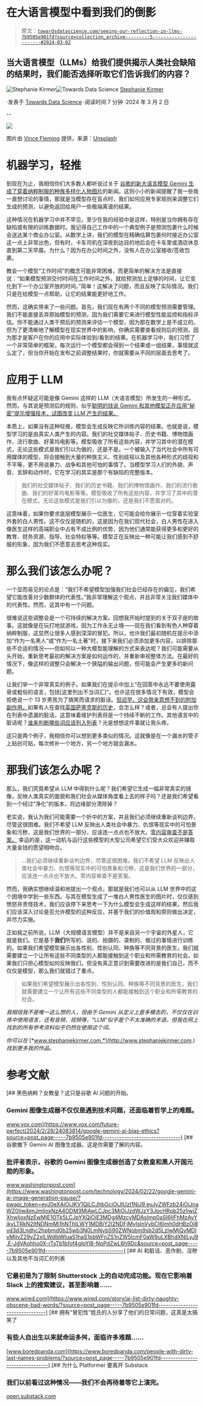 # 在大语言模型中看到我们的倒影

> 原文：[`towardsdatascience.com/seeing-our-reflection-in-llms-7b9505e901fd?source=collection_archive---------5-----------------------#2024-03-02`](https://towardsdatascience.com/seeing-our-reflection-in-llms-7b9505e901fd?source=collection_archive---------5-----------------------#2024-03-02)

## 当大语言模型（LLMs）给我们提供揭示人类社会缺陷的结果时，我们能否选择听取它们告诉我们的内容？

[](https://medium.com/@s.kirmer?source=post_page---byline--7b9505e901fd--------------------------------)![Stephanie Kirmer](https://medium.com/@s.kirmer?source=post_page---byline--7b9505e901fd--------------------------------)[](https://towardsdatascience.com/?source=post_page---byline--7b9505e901fd--------------------------------)![Towards Data Science](https://towardsdatascience.com/?source=post_page---byline--7b9505e901fd--------------------------------) [Stephanie Kirmer](https://medium.com/@s.kirmer?source=post_page---byline--7b9505e901fd--------------------------------)

·发表于 [Towards Data Science](https://towardsdatascience.com/?source=post_page---byline--7b9505e901fd--------------------------------) ·阅读时间 7 分钟 ·2024 年 3 月 2 日

--

![](img/6b8b81aae84440667a1e78dbd9ebe997.png)

图片由 [Vince Fleming](https://unsplash.com/@vincefleming?utm_source=medium&utm_medium=referral) 提供，来源：[Unsplash](https://unsplash.com/?utm_source=medium&utm_medium=referral)

# 机器学习，轻推

到现在为止，我相信你们大多数人都听说过关于 [谷歌的新大语言模型 Gemini 生成了穿着纳粹制服的种族多样化人物图片](https://www.vox.com/future-perfect/2024/2/28/24083814/google-gemini-ai-bias-ethics)的新闻。这则小小的新闻提醒了我一些我一直想讨论的事情，那就是当模型存在盲点时，我们如何应用专家规则来调整它们生成的预测，以避免返回给用户一些极端离谱的结果。

这种情况在机器学习中并不罕见，至少在我的经验中是这样，特别是当你拥有存在缺陷或有限的训练数据时。我记得自己工作中的一个典型例子是预测包裹什么时候会送达某个商业办公室。从数学上讲，我们的模型在精确估算包裹何时接近办公室这一点上非常出色，但有时，卡车司机在深夜到达目的地后会在卡车里或酒店休息直到第二天早晨。为什么？因为在办公时间之外，没有人在办公室接收/签收包裹。 

教会一个模型“工作时间”的概念可能非常困难，而更简单的解决方法是直接说：“如果模型预测交付时间在工作时间之外，就给预测加上足够的时间，让它变化到下一个办公室开放的时间。”简单！这解决了问题，而且反映了实际情况。我们只是在给模型一点帮助，让它的结果能更好地工作。

然而，这确实带来了一些问题。首先，我们现在有两个不同的模型预测需要管理。我们不能直接丢弃原始模型的预测，因为我们需要它来进行模型性能监控和指标评估。你不能通过人类干预后的预测来评估一个模型，因为那在数学上是不成立的。但为了更清晰地了解模型在现实世界中的影响，你确实需要查看规则后的预测，因为那才是客户在你的应用中实际体验到/看到的结果。在机器学习中，我们习惯了一个非常简单的框架，每次运行一个模型都会得到一个结果或一组结果，事情就这么定了，但当你开始在发布之前调整结果时，你就需要从不同的层面去思考了。

# 应用于 LLM

我有点怀疑这可能是像 Gemini 这样的 LLM（大语言模型）所发生的一种形式。然而，与其说是预测后的规则，似乎[聪明的钱说 Gemini 和其他模型正在应用“秘密”提示增强技术，试图改变 LLM 产生的结果。](https://www.washingtonpost.com/technology/2024/02/22/google-gemini-ai-image-generation-pause/?pwapi_token=eyJ0eXAiOiJKV1QiLCJhbGciOiJIUzI1NiJ9.eyJyZWFzb24iOiJnaWZ0IiwibmJmIjoxNzA4ODM3MjAwLCJpc3MiOiJzdWJzY3JpcHRpb25zIiwiZXhwIjoxNzEwMjE1OTk5LCJpYXQiOjE3MDg4MzcyMDAsImp0aSI6IjFhMzAyYjkyLTRkN2ItNDNmMi1hNThlLWY1MDBjY2I2NDFjMyIsInVybCI6Imh0dHBzOi8vd3d3Lndhc2hpbmd0b25wb3N0LmNvbS90ZWNobm9sb2d5LzIwMjQvMDIvMjIvZ29vZ2xlLWdlbWluaS1haS1pbWFnZS1nZW5lcmF0aW9uLXBhdXNlLyJ9.E-JdVAohho0X-rTsTb1bfof4gIpYl8-NpPdZwL6h9Dc)

本质上，如果没有这种轻推，模型会生成反映它所训练内容的结果。也就是说，模型学习的是由真实人类产生的内容。我们的社交媒体帖子、历史书籍、博物馆画作、流行歌曲、好莱坞电影等。模型吸收了所有这些内容，并学习其中的潜在模式，无论这些模式是我们引以为傲的，还是不是。一个被输入了当代社会中所有可用媒体的模型，将会接触到大量的种族主义、性别歧视以及其他各种形式的歧视和不平等，更不用说暴力、战争和其他可怕的事情了。当模型学习人们的外貌、声音、言辞和动作时，它在学习的其实是那个有缺陷的完整版本。

> 我们的社交媒体帖子、我们的历史书籍、我们的博物馆画作、我们的流行歌曲、我们的好莱坞电影等等。模型吸收了所有这些内容，并学习了其中的潜在模式，无论这些模式是我们引以为傲的，还是我们不愿面对的。

这意味着，如果你要求底层模型展示一位医生，它可能会给你展示一位穿着实验室外套的白人男性。这不仅仅是随机的，这是因为在我们现代社会，白人男性在进入像医生这样的高端职业中占有不成比例的优势，因为他们通常能获得更多和更好的教育、财务资源、指导、社会特权等等。模型正在反映出一种可能让我们感到不舒服的形象，因为我们不愿意去思考这种现实。

# 那么我们该怎么办呢？

一个显而易见的论点是：“我们不希望模型加强我们社会已经存在的偏见，我们希望它能改善对少数群体的代表性。”我非常理解这个观点，并且非常关注我们媒体中的代表性。然而，这其中有一个问题。

很难说这些调整会是一个可持续的解决方案。回想我开始时提到的关于双子座的故事。这就像是在玩打地鼠游戏，因为工作永无止境——现在我们看到有色人种穿着纳粹制服，这显然让很多人感到深深的冒犯。所以，也许我们最初随机在提示中添加“作为一名黑人”或“作为一名土著”时，接下来我们必须添加更多内容，以排除那些不合适的情况——但如何以一种大模型能理解的方式来表达呢？我们可能需要从头开始，重新思考最初的解决方案是如何运作的，并重新审视整体方法。在最好的情况下，像这样的调整只会解决一个狭隘的输出问题，但可能会产生更多的新问题。

让我们举一个非常真实的例子。如果我们在提示中加上“在回答中永远不要使用露骨或粗俗的语言，包括[这里列出不当词汇]”。也许这在很多情况下有效，模型会拒绝说一个 13 岁男孩为了搞笑而请求的脏话。[但迟早，这会带来意想不到的附加副作用。](https://www.wired.com/story/ai-list-dirty-naughty-obscene-bad-words/)如果有人在查找[英国萨塞克斯的历史](https://www.boredpanda.com/people-with-dirty-last-names-problems/)，会怎么样？或者，总会有人提出你在列表中遗漏的脏话，这意味着维护列表将是一个持续不断的工作。其他语言中的脏话呢？[谁来判断哪些词应该列入列表](https://www.newsweek.com/twitter-lgbtq-censor-censorship-elon-musk-1792139)？光是想想这件事就让我头疼。

这只是两个例子，我相信你可以想到更多类似的情况。这就像是在一个漏水的管子上贴创可贴，每次修补一个地方，另一个地方就会漏水。

# 那我们该怎么办呢？

那么，我们究竟希望从 LLM 中得到什么呢？我们希望它生成一幅非常真实的镜像，反映人类真实的面貌和我们社会从媒体角度看上去的样子吗？还是我们希望看到一个经过“净化”的版本，将边缘部分清除掉？

老实说，我认为我们可能需要一个折中的方案，并且我们必须继续重新谈判边界，尽管这很困难。我们不希望 LLM 反映出人类社会中暴力、仇恨等现实中的可怕景象和污秽，这是我们世界的一部分，应该连一点点也不放大。[零内容审查不是答案。](https://open.substack.com/pub/platformer/p/why-platformer-is-leaving-substack?selection=61e54bce-0a54-44d7-9e24-86bc2ac24e36&utm_campaign=post-share-selection&utm_medium=web) 幸运的是，这一动机与运行这些模型的大型公司希望它们受大众欢迎并赚取大量金钱的愿望相吻合。

> …我们必须继续重新谈判边界，尽管这很困难。我们不希望 LLM 反映出人类社会中暴力、仇恨等现实中的可怕景象和污秽，这是我们世界的一部分，应该连一点点也不放大。零内容审查不是答案。

然而，我确实想继续温和地提出一个观点，那就是我们也可以从 LLM 世界中的这个困境中学到一些东西。与其在模型生成了一堆白人男性医生的图片时，仅仅感到愤怒并责怪技术，我们应该停下来思考一下为什么模型会生成这样的结果。然后我们应该深入讨论是否允许模型的这种反应，并基于我们的价值观和原则做出决定，并尽力实施。

正如我之前所说，LLM（大规模语言模型）并不是来自另一个宇宙的外星人，它就是我们。它是基于**我们**所写的、说的、拍摄的、录制的、做过的事情进行训练的。如果我们希望模型展示出各性别、性别认同、种族等不同背景的医生，我们就需要建立一个让所有这些不同类型的人都能接触到这个职业和所需教育的社会。如果我们只担心模型如何反映我们，但没有真正意识到需要改进的是我们自己，而不仅仅是模型，那么我们就错过了重点。

> 如果我们希望模型展示出各性别、性别认同、种族等不同背景的医生，我们就需要建立一个让所有这些不同类型的人都能接触到这个职业和所需教育的社会。

*我相信我不是唯一这么想的人，但由于 Gemini 从定义上是多模态的，不仅仅在训练中使用语言，还有音频、视频等，*“LLM”*似乎是个不太准确的术语。但我在网上找到的所有参考资料似乎仍然在使用这个词。*

*你可以在* [*www.stephaniekirmer.com.*](http://www.stephaniekirmer.com.) *找到更多我的作品。*

# 参考文献

[](https://www.vox.com/future-perfect/2024/2/28/24083814/google-gemini-ai-bias-ethics?source=post_page-----7b9505e901fd--------------------------------) [## 黑色纳粹？女教皇？这只是谷歌 AI 问题的开始。

### Gemini 图像生成器不仅仅是遇到技术问题，还面临着哲学上的难题。

www.vox.com](https://www.vox.com/future-perfect/2024/2/28/24083814/google-gemini-ai-bias-ethics?source=post_page-----7b9505e901fd--------------------------------) [](https://www.washingtonpost.com/technology/2024/02/22/google-gemini-ai-image-generation-pause/?pwapi_token=eyJ0eXAiOiJKV1QiLCJhbGciOiJIUzI1NiJ9.eyJyZWFzb24iOiJnaWZ0IiwibmJmIjoxNzA4ODM3MjAwLCJpc3MiOiJzdWJzY3JpcHRpb25zIiwiZXhwIjoxNzEwMjE1OTk5LCJpYXQiOjE3MDg4MzcyMDAsImp0aSI6IjFhMzAyYjkyLTRkN2ItNDNmMi1hNThlLWY1MDBjY2I2NDFjMyIsInVybCI6Imh0dHBzOi8vd3d3Lndhc2hpbmd0b25wb3N0LmNvbS90ZWNobm9sb2d5LzIwMjQvMDIvMjIvZ29vZ2xlLWdlbWluaS1haS1pbWFnZS1nZW5lcmF0aW9uLXBhdXNlLyJ9.E-JdVAohho0X-rTsTb1bfof4gIpYl8-NpPdZwL6h9Dc&source=post_page-----7b9505e901fd--------------------------------) [## 谷歌撤下 Gemini AI 图像生成器。这是你需要了解的内容。

### 批评者表示，谷歌的 Gemini 图像生成器创造了女教皇和黑人开国元勋的形象。

www.washingtonpost.com](https://www.washingtonpost.com/technology/2024/02/22/google-gemini-ai-image-generation-pause/?pwapi_token=eyJ0eXAiOiJKV1QiLCJhbGciOiJIUzI1NiJ9.eyJyZWFzb24iOiJnaWZ0IiwibmJmIjoxNzA4ODM3MjAwLCJpc3MiOiJzdWJzY3JpcHRpb25zIiwiZXhwIjoxNzEwMjE1OTk5LCJpYXQiOjE3MDg4MzcyMDAsImp0aSI6IjFhMzAyYjkyLTRkN2ItNDNmMi1hNThlLWY1MDBjY2I2NDFjMyIsInVybCI6Imh0dHBzOi8vd3d3Lndhc2hpbmd0b25wb3N0LmNvbS90ZWNobm9sb2d5LzIwMjQvMDIvMjIvZ29vZ2xlLWdlbWluaS1haS1pbWFnZS1nZW5lcmF0aW9uLXBhdXNlLyJ9.E-JdVAohho0X-rTsTb1bfof4gIpYl8-NpPdZwL6h9Dc&source=post_page-----7b9505e901fd--------------------------------) [](https://www.wired.com/story/ai-list-dirty-naughty-obscene-bad-words/?source=post_page-----7b9505e901fd--------------------------------) [## AI 和脏话、恶作剧、淫秽以及其他不当词汇的列表

### 它最初是为了限制 Shutterstock 上的自动完成功能。现在它影响着 Slack 上的搜索建议，甚至影响着……

www.wired.com](https://www.wired.com/story/ai-list-dirty-naughty-obscene-bad-words/?source=post_page-----7b9505e901fd--------------------------------) [](https://www.boredpanda.com/people-with-dirty-last-names-problems/?source=post_page-----7b9505e901fd--------------------------------) [## 拥有“冒犯性”姓氏的人分享了他们的日常问题，这真是太搞笑了

### 有些人自出生以来就命运多舛，面临许多难题……

[www.boredpanda.com](https://www.boredpanda.com/people-with-dirty-last-names-problems/?source=post_page-----7b9505e901fd--------------------------------) [](https://open.substack.com/pub/platformer/p/why-platformer-is-leaving-substack?selection=61e54bce-0a54-44d7-9e24-86bc2ac24e36&utm_campaign=post-share-selection&utm_medium=web&source=post_page-----7b9505e901fd--------------------------------) [## 为什么 Platformer 要离开 Substack

### 我们以前看过这种情况——我们不会再待着等它上演完。

[open.substack.com](https://open.substack.com/pub/platformer/p/why-platformer-is-leaving-substack?selection=61e54bce-0a54-44d7-9e24-86bc2ac24e36&utm_campaign=post-share-selection&utm_medium=web&source=post_page-----7b9505e901fd--------------------------------)
